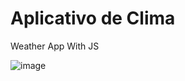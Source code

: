 # Aplicativo de Clima 
Weather App With JS

![image](https://github.com/lucca-maliniak/weather-app/assets/65911515/94c8e1f7-5e5c-4e9c-8438-9fcde6ab67cc)
